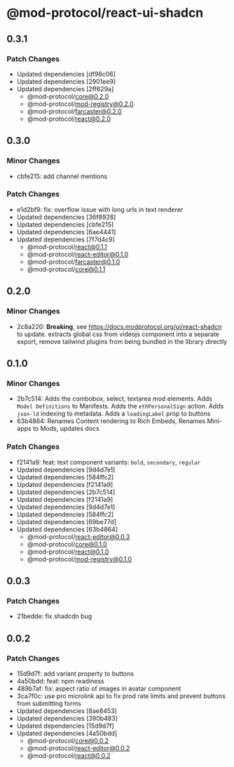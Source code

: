 # @mod-protocol/react-ui-shadcn

## 0.3.1

### Patch Changes

- Updated dependencies [df98c06]
- Updated dependencies [2901ee9]
- Updated dependencies [2ff629a]
  - @mod-protocol/core@0.2.0
  - @mod-protocol/mod-registry@0.2.0
  - @mod-protocol/farcaster@0.2.0
  - @mod-protocol/react@0.2.0

## 0.3.0

### Minor Changes

- cbfe215: add channel mentions

### Patch Changes

- e1d2bf9: fix: overflow issue with long urls in text renderer
- Updated dependencies [36f8928]
- Updated dependencies [cbfe215]
- Updated dependencies [6ae4441]
- Updated dependencies [7f7d4c9]
  - @mod-protocol/react@0.1.1
  - @mod-protocol/react-editor@0.1.0
  - @mod-protocol/farcaster@0.1.0
  - @mod-protocol/core@0.1.1

## 0.2.0

### Minor Changes

- 2c8a220: **Breaking**, see https://docs.modprotocol.org/ui/react-shadcn to update. extracts global css from videojs component into a separate export, remove tailwind plugins from being bundled in the library directly

## 0.1.0

### Minor Changes

- 2b7c514: Adds the combobox, select, textarea mod elements. Adds `Model Definitions` to Manifests. Adds the `ethPersonalSign` action. Adds `json-ld` indexing to metadata. Adds a `loadingLabel` prop to buttons
- 63b4864: Renames Content rendering to Rich Embeds, Renames Mini-apps to Mods, updates docs

### Patch Changes

- f2141a9: feat: text component variants: `bold`, `secondary`, `regular`
- Updated dependencies [9d4d7e1]
- Updated dependencies [584ffc2]
- Updated dependencies [f2141a9]
- Updated dependencies [2b7c514]
- Updated dependencies [f2141a9]
- Updated dependencies [9d4d7e1]
- Updated dependencies [584ffc2]
- Updated dependencies [69be77d]
- Updated dependencies [63b4864]
  - @mod-protocol/react-editor@0.0.3
  - @mod-protocol/core@0.1.0
  - @mod-protocol/react@0.1.0
  - @mod-protocol/mod-registry@0.1.0

## 0.0.3

### Patch Changes

- 21bedde: fix shadcdn bug

## 0.0.2

### Patch Changes

- 15d9d7f: add variant property to buttons
- 4a50bdd: feat: npm readiness
- 489b7af: fix: aspect ratio of images in avatar component
- 3ca7f0c: use pro microlink api to fix prod rate limits and prevent buttons from submitting forms
- Updated dependencies [8ae8453]
- Updated dependencies [390b483]
- Updated dependencies [15d9d7f]
- Updated dependencies [4a50bdd]
  - @mod-protocol/core@0.0.2
  - @mod-protocol/react-editor@0.0.2
  - @mod-protocol/react@0.0.2
